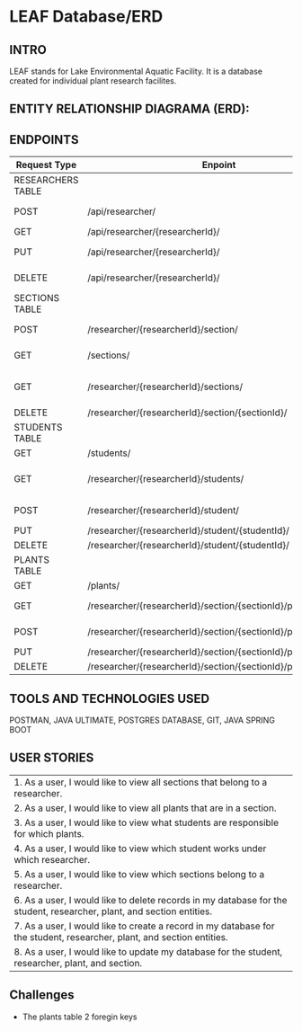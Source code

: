 # LEAF Database/ERD

## INTRO
LEAF stands for Lake Environmental Aquatic Facility. It is a database created for individual plant research facilites.

## ENTITY RELATIONSHIP DIAGRAMA (ERD):

## ENDPOINTS

| Request Type | Enpoint | Functionality |
|--|--|--|
|RESEARCHERS TABLE|
  | POST | /api/researcher/ | create a new researcher |
| GET | /api/researcher/{researcherId}/ | get one researcher |
| PUT | /api/researcher/{researcherId}/ | update one researcher |
| DELETE | /api/researcher/{researcherId}/ | delete one researcher |
|SECTIONS TABLE|
| POST |/researcher/{researcherId}/section/ | delete one researcher |
| GET | /sections/ | get all sections /////////////////////////|
| GET | /researcher/{researcherId}/sections/ | get all sections that belong to one researcher |
| DELETE | /researcher/{researcherId}/section/{sectionId}/ | delete a section |
|STUDENTS TABLE|
| GET |/students/ | get ALL students |
| GET | /researcher/{researcherId}/students/ | get students that belong to a researcher |
| POST | /researcher/{researcherId}/student/ | create a student for a researcher |
| PUT | /researcher/{researcherId}/student/{studentId}/ | update student |
| DELETE | /researcher/{researcherId}/student/{studentId}/ | delete a student |
|PLANTS TABLE|
| GET |/plants/ | get ALL plants |
| GET | /researcher/{researcherId}/section/{sectionId}/plant/ | get plants that are in a section |
| POST | /researcher/{researcherId}/section/{sectionId}/plant/ | create a plant in a section |
| PUT | /researcher/{researcherId}/section/{sectionId}/plant/{plantId}/ | update a plant |
| DELETE | /researcher/{researcherId}/section/{sectionId}/plant/{plantId}/ | delete a plant |


## TOOLS AND TECHNOLOGIES USED
POSTMAN, JAVA ULTIMATE, POSTGRES DATABASE, GIT, JAVA SPRING BOOT



## USER STORIES
| | 
|:---|
|1.	As a user, I would like to view all sections that belong to a researcher.
|2.	As a user, I would like to view all plants that are in a section.
|3.	As a user, I would like to view what students are responsible for which plants.
|4.	As a user, I would like to view which student works under which researcher.
|5.	As a user, I would like to view which sections belong to a researcher.
|6.	As a user, I would like to delete records in my database for the student, researcher, plant, and section entities.
|7.	As a user, I would like to create a record in my database for the student, researcher, plant, and section entities.
|8. As a user, I would like to update my database for the student, researcher, plant, and section.



## Challenges
- The plants table 2 foregin keys
